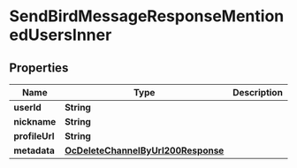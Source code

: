 

# SendBirdMessageResponseMentionedUsersInner


## Properties

| Name | Type | Description | Notes |
|------------ | ------------- | ------------- | -------------|
|**userId** | **String** |  |  [optional] |
|**nickname** | **String** |  |  [optional] |
|**profileUrl** | **String** |  |  [optional] |
|**metadata** | [**OcDeleteChannelByUrl200Response**](OcDeleteChannelByUrl200Response.md) |  |  [optional] |



